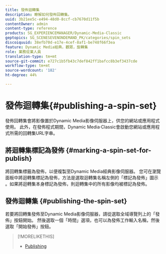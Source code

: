 ```yaml
---
title: 發佈迴轉集
description: 瞭解如何發佈回轉集。
uuid: 3b21ee5c-e494-48d0-8ccf-cb7670d11f5b
contentOwner: admin
content-type: reference
products: SG_EXPERIENCEMANAGER/Dynamic-Media-Classic
geptopics: SG_SCENESEVENONDEMAND_PK/categories/spin_sets
discoiquuid: 38efb70d-e17e-4cef-8af1-be748f66f3ea
feature: Dynamic Media經典，觀眾，旋轉集
role: 業務從業人員
translation-type: tm+mt
source-git-commit: e727c1b5fb43c7def842ff1bafcc8b3ef3437cde
workflow-type: tm+mt
source-wordcount: '182'
ht-degree: 44%

---
```



# 發佈迴轉集{#publishing-a-spin-set}

發佈回轉集會將影像置於Dynamic Media影像伺服器上，供您的網站或應用程式使用。 此外，在發佈程式期間，Dynamic Media·Classic會啟動您網站或應用程式所需的回轉集URL字串。

## 將迴轉集標記為發佈 {#marking-a-spin-set-for-publish}

將回轉集標籤為發佈，以便複製至Dynamic Media經典影像伺服器。 您可在瀏覽面板中將迴轉集標記為發佈，方法是選取迴轉集名稱左側的「標記為發佈」圖示 。如果將迴轉集本身標記為發佈，則迴轉集中的所有影像均被標記為發佈。

## 發佈迴轉集 {#publishing-the-spin-set}

若要將回轉集發佈至Dynamic Media影像伺服器，請從選取全域導覽列上的「發佈」按鈕開始。 然後選取一個「時間」選項，也可以為發佈工作輸入名稱，然後選取「開始發佈」按鈕。

>[!MORELIKETHIS]
>
>* [Publishing](publishing-files.md#publishing_files)

